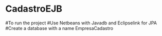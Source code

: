 # CadastroEJB
#To run the project
#Use Netbeans with Javadb and Eclipselink for JPA
#Create a database with a name EmpresaCadastro

